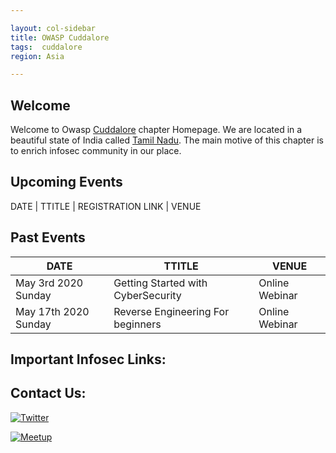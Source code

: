 ```yaml
---

layout: col-sidebar
title: OWASP Cuddalore
tags:  cuddalore
region: Asia

---
```


## Welcome
Welcome to Owasp [Cuddalore](https://en.wikipedia.org/wiki/Cuddalore) chapter Homepage. We are located in a beautiful state of India called [Tamil Nadu](https://en.wikipedia.org/wiki/Tamil_Nadu). The main motive of this chapter is to enrich infosec community in our place.

## Upcoming Events
DATE | TTITLE | REGISTRATION LINK | VENUE 

## Past Events
| DATE | TTITLE | VENUE | 
| ---------------- | --------------- | --------------- |
| May 3rd 2020 Sunday | Getting Started with CyberSecurity | Online Webinar |
| May 17th 2020 Sunday | Reverse Engineering For beginners | Online Webinar | 

## Important Infosec Links:

## Contact Us:

[![Twitter](https://img.shields.io/badge/%F0%9F%90%A6-Twitter-blue)](https://www.twitter.com/owaspcuddalore) 

[![Meetup](https://img.shields.io/badge/%F0%9F%8E%89-Meetup-red)](https://www.meetup.com/OWASP-Cuddalore-Chapter)

